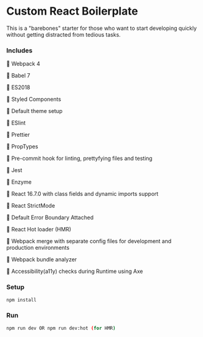 # Custom React Boilerplate

This is a "barebones" starter for those who want to start developing quickly without getting distracted from tedious tasks.

### Includes

💛 Webpack 4

💛 Babel 7

💛 ES2018

💛 Styled Components

💛 Default theme setup

💛 ESlint

💛 Prettier

💛 PropTypes

💛 Pre-commit hook for linting, prettyfying files and testing

💛 Jest

💛 Enzyme

💛 React 16.7.0 with class fields and dynamic imports support

💛 React StrictMode

💛 Default Error Boundary Attached

💛 React Hot loader (HMR)

💛 Webpack merge with separate config files for development and production environments

💛 Webpack bundle analyzer

💛 Accessibility(a11y) checks during Runtime using Axe

### Setup

```bash
npm install
```

### Run

```bash
npm run dev OR npm run dev:hot (for HMR)
```
